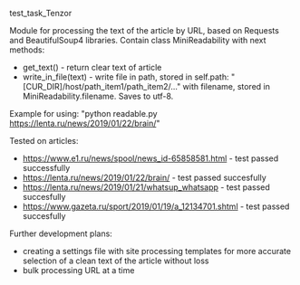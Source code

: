 test_task_Tenzor

Module for processing the text of the article by URL, based on Requests and BeautifulSoup4 libraries.
Contain class MiniReadability with next methods:

- get_text() - return clear text of article
- write_in_file(text) - write file in path, stored in self.path:
"[CUR_DIR]/host/path_item1/path_item2/..." with filename, stored in
MiniReadability.filename. Saves to utf-8.

Example for using: "python readable.py https://lenta.ru/news/2019/01/22/brain/"


Tested on articles:
- https://www.e1.ru/news/spool/news_id-65858581.html - test passed successfully
- https://lenta.ru/news/2019/01/22/brain/ - test passed succesfully
- https://lenta.ru/news/2019/01/21/whatsup_whatsapp - test passed succesfully
- https://www.gazeta.ru/sport/2019/01/19/a_12134701.shtml - test passed succesfully


Further development plans:
- creating a settings file with site processing templates for more accurate
  selection of a clean text of the article without loss
- bulk processing URL at a time
